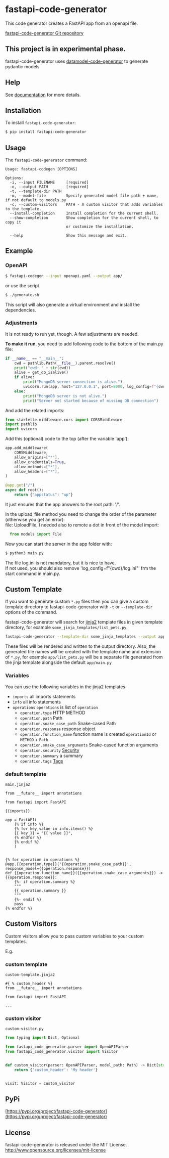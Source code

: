 # fastapi-code-generator

This code generator creates a FastAPI app from an openapi file.

[fastapi-code-generator Git repository](https://github.com/koxudaxi/fastapi-code-generator)

## This project is in experimental phase.

fastapi-code-generator uses [datamodel-code-generator](https://github.com/koxudaxi/datamodel-code-generator) to generate pydantic models

## Help
See [documentation](https://koxudaxi.github.io/fastapi-code-generator) for more details.


## Installation

To install `fastapi-code-generator`:
```sh
$ pip install fastapi-code-generator
```

## Usage

The `fastapi-code-generator` command:
```
Usage: fastapi-codegen [OPTIONS]

Options:
  -i, --input FILENAME     [required]
  -o, --output PATH        [required]
  -t, --template-dir PATH
  -m, --model-file         Specify generated model file path + name, if not default to models.py
  -c, --custom-visitors    PATH - A custom visitor that adds variables to the template.
  --install-completion     Install completion for the current shell.
  --show-completion        Show completion for the current shell, to copy it
                           or customize the installation.

  --help                   Show this message and exit.
```

## Example
### OpenAPI
```sh
$ fastapi-codegen --input openapi.yaml --output app/
```
or use the script
```sh
$ ./generate.sh
```
This script will also generate a virtual environment and install the dependencies.

### Adjustments
It is not ready to run yet, though. A few adjustments are needed.  

**To make it run**, you need to add following code to the bottom of the main.py file:
```python 
if __name__ == "__main__":
    cwd = pathlib.Path(__file__).parent.resolve()
    print("cwd: " + str(cwd))
    alive = get_db_isalive()
    if alive:
        print("MongoDB server connection is alive.")
        uvicorn.run(app, host="127.0.0.1", port=8000, log_config=f"{cwd}/log.ini")
    else:
        print("MongoDB server is not alive.")
        print("Server not started because of missing DB connection")
```
And add the related imports:
```python
from starlette.middleware.cors import CORSMiddleware
import pathlib
import uvicorn
```

Add this (optional) code to the top (after the variable 'app'):
```python
app.add_middleware(
    CORSMiddleware,
    allow_origins=["*"],
    allow_credentials=True,
    allow_methods=["*"],
    allow_headers=["*"],
)

@app.get("/")
async def root():
    return {"appstatus": "up"}
```
It just ensures that the app answers to the root path: '/'.  


In the upload_file method you need to change the order of the parameter (otherwise you get an error):  
  file: UploadFile,
I needed also to remote a dot in front of the model import:
```python
  from models import File
```

Now you can start the server in the app folder with:
```sh
$ python3 main.py
``` 
The file log.ini is not mandatory, but it is nice to have.  
If not used, you should also remove 'log_config=f"{cwd}/log.ini"' frm the start command in main.py.

## Custom Template
If you want to generate custom `*.py` files then you can give a custom template directory to fastapi-code-generator with `-t` or `--template-dir` options of the command.

fastapi-code-generator will search for [jinja2](https://jinja.palletsprojects.com/) template files in given template directory, for example `some_jinja_templates/list_pets.py`.

```bash
fastapi-code-generator --template-dir some_jinja_templates --output app --input api.yaml
```

These files will be rendered and written to the output directory. Also, the generated file names will be created with the template name and extension of `*.py`, for example `app/list_pets.py` will be a separate file generated from the jinja template alongside the default `app/main.py`

### Variables
You can use the following variables in the jinja2 templates

- `imports`  all imports statements
- `info`  all info statements
- `operations` `operations` is list of `operation`
  - `operation.type` HTTP METHOD
  - `operation.path` Path
  - `operation.snake_case_path` Snake-cased Path
  - `operation.response` response object
  - `operation.function_name` function name is created `operationId` or `METHOD` + `Path` 
  - `operation.snake_case_arguments` Snake-cased function arguments
  - `operation.security` [Security](https://swagger.io/docs/specification/authentication/)
  - `operation.summary` a summary
  - `operation.tags` [Tags](https://swagger.io/docs/specification/grouping-operations-with-tags/)

### default template 
`main.jinja2`
```jinja2
from __future__ import annotations

from fastapi import FastAPI

{{imports}}

app = FastAPI(
    {% if info %}
    {% for key,value in info.items() %}
    {{ key }} = "{{ value }}",
    {% endfor %}
    {% endif %}
    )


{% for operation in operations %}
@app.{{operation.type}}('{{operation.snake_case_path}}', response_model={{operation.response}})
def {{operation.function_name}}({{operation.snake_case_arguments}}) -> {{operation.response}}:
    {%- if operation.summary %}
    """
    {{ operation.summary }}
    """
    {%- endif %}
    pass
{% endfor %}

```

## Custom Visitors

Custom visitors allow you to pass custom variables to your custom templates.

E.g.

### custom template
`custom-template.jinja2`
```jinja2
#{ % custom_header %}
from __future__ import annotations

from fastapi import FastAPI

...
```

### custom visitor
`custom-visitor.py`
```python
from typing import Dict, Optional

from fastapi_code_generator.parser import OpenAPIParser
from fastapi_code_generator.visitor import Visitor


def custom_visitor(parser: OpenAPIParser, model_path: Path) -> Dict[str, object]:
    return {'custom_header': 'My header'}


visit: Visitor = custom_visitor
```

## PyPi 

[https://pypi.org/project/fastapi-code-generator](https://pypi.org/project/fastapi-code-generator)

## License

fastapi-code-generator is released under the MIT License. http://www.opensource.org/licenses/mit-license


